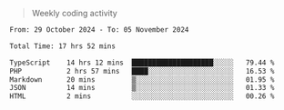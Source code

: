 > Weekly coding activity
<!--START_SECTION:waka-->

```txt
From: 29 October 2024 - To: 05 November 2024

Total Time: 17 hrs 52 mins

TypeScript    14 hrs 12 mins  ████████████████████░░░░░   79.44 %
PHP           2 hrs 57 mins   ████░░░░░░░░░░░░░░░░░░░░░   16.53 %
Markdown      20 mins         ▒░░░░░░░░░░░░░░░░░░░░░░░░   01.95 %
JSON          14 mins         ▒░░░░░░░░░░░░░░░░░░░░░░░░   01.33 %
HTML          2 mins          ░░░░░░░░░░░░░░░░░░░░░░░░░   00.26 %
```

<!--END_SECTION:waka-->
